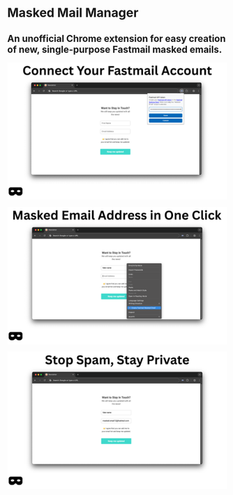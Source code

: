 # Masked Mail Manager

## An unofficial Chrome extension for easy creation of new, single-purpose Fastmail masked emails.

![Screenshot 1](cws_resources/images/1.png)

![Screenshot 2](cws_resources/images/2.png)

![Screenshot 3](cws_resources/images/3.png)